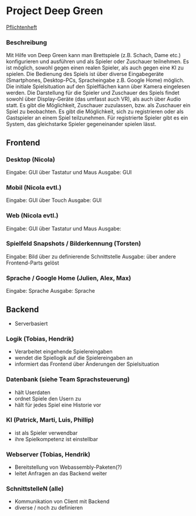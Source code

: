 # Project Deep Green
[Pflichtenheft](https://deep-green.github.io/deep-green/)

### Beschreibung
Mit Hilfe von Deep Green kann man Brettspiele (z.B. Schach, Dame etc.) konfigurieren und ausführen und als Spieler oder Zuschauer teilnehmen.
Es ist möglich, sowohl gegen einen realen Spieler, als auch gegen eine KI zu spielen.
Die Bedienung des Spiels ist über diverse Eingabegeräte (Smartphones, Desktop-PCs, Spracheingabe z.B. Google Home) möglich.
Die initiale Spielsituation auf den Spielflächen kann über Kamera eingelesen werden.
Die Darstellung für die Spieler und Zuschauer des Spiels findet sowohl über Display-Geräte (das umfasst auch VR), als auch über Audio statt.
Es gibt die Möglichkeit, Zuschauer zuzulassen, bzw. als Zuschauer ein Spiel zu beobachten.
Es gibt die Möglichkeit, sich zu registrieren oder als Gastspieler an einem Spiel teilzunehmen.
Für registrierte Spieler gibt es ein System, das gleichstarke Spieler gegeneinander spielen lässt.

## Frontend

### Desktop (Nicola)
Eingabe: GUI über Tastatur und Maus
Ausgabe: GUI

### Mobil (Nicola evtl.)
Eingabe: GUI über Touch
Ausgabe: GUI

### Web (Nicola evtl.)
Eingabe: GUI über Tastatur und Maus
Ausgabe: 

### Spielfeld Snapshots / Bilderkennung (Torsten)
Eingabe: Bild über zu definierende Schnittstelle
Ausgabe: über andere Frontend-Parts gelöst

### Sprache / Google Home (Julien, Alex, Max)
Eingabe: Sprache
Ausgabe: Sprache

## Backend
- Serverbasiert

### Logik (Tobias, Hendrik)
- Verarbeitet eingehende Spielereingaben
- wendet die Spiellogik auf die Spielereingaben an
- informiert das Frontend über Änderungen der Spielsituation

### Datenbank (siehe Team Sprachsteuerung)
- hält Userdaten
- ordnet Spiele den Usern zu
- hält für jedes Spiel eine Historie vor

### KI (Patrick, Marti, Luis, Phillip)
- ist als Spieler verwendbar
- ihre Spielkompetenz ist einstellbar

### Webserver (Tobias, Hendrik)
- Bereitstellung von Webassembly-Paketen(?)
- leitet Anfragen an das Backend weiter

### SchnittstelleN (alle)
- Kommunikation von Client mit Backend
- diverse / noch zu definieren
